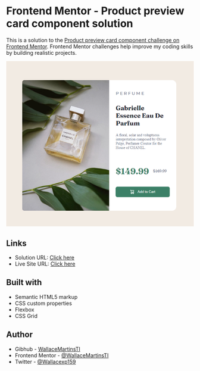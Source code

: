 # Frontend Mentor - Product preview card component solution

This is a solution to the [Product preview card component challenge on Frontend Mentor](https://www.frontendmentor.io/challenges/product-preview-card-component-GO7UmttRfa). Frontend Mentor challenges help improve my coding skills by building realistic projects. 

![](./images/screenshot.PNG)

## Links

- Solution URL: [Click here](https://github.com/WallaceMartinsTI/FM_product_preview_card)
- Live Site URL: [Click here](https://wallacemartinsti.github.io/FM_product_preview_card/)

## Built with

- Semantic HTML5 markup
- CSS custom properties
- Flexbox
- CSS Grid

## Author

- Gibhub - [WallaceMartinsTI](https://github.com/WallaceMartinsTI)
- Frontend Mentor - [@WallaceMartinsTI](https://www.frontendmentor.io/profile/WallaceMartinsTI)
- Twitter - [@Wallacexp159](https://twitter.com/wallacexp159)
